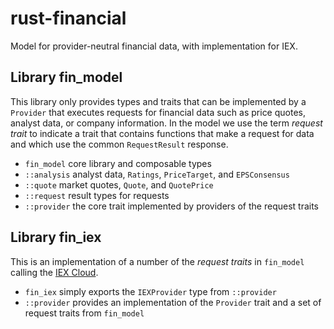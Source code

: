 # rust-financial

Model for provider-neutral financial data, with implementation for IEX.

## Library fin_model

This library only provides types and traits that can be implemented by a 
`Provider` that executes requests for financial data such as price quotes,
analyst data, or company information. In the model we use the term _request
trait_ to indicate a trait that contains functions that make a request for
data and which use the common `RequestResult` response. 

* `fin_model` core library and composable types
* `::analysis` analyst data, `Ratings`, `PriceTarget`, and `EPSConsensus`
* `::quote` market quotes, `Quote`, and `QuotePrice`
* `::request` result types for requests
* `::provider` the core trait implemented by providers of the request traits

## Library fin_iex

This is an implementation of a number of the _request traits_ in `fin_model`
calling the [IEX Cloud](https://iexcloud.io/).

* `fin_iex` simply exports the `IEXProvider` type from `::provider`
* `::provider` provides an implementation of the `Provider` trait and a set of 
  request traits from `fin_model`

